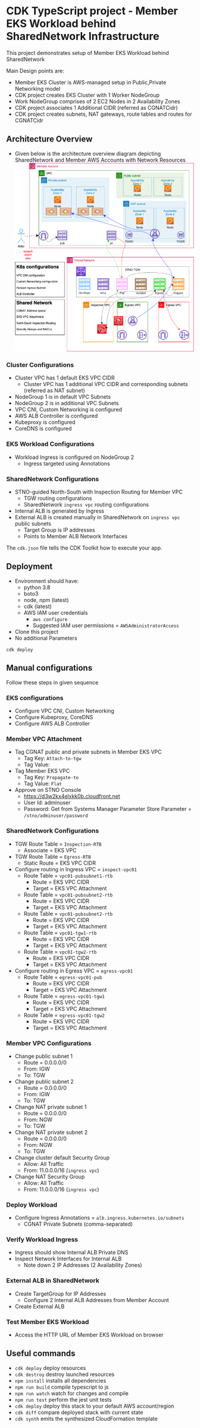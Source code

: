 # CDK TypeScript project - Member EKS Workload behind SharedNetwork Infrastructure

This project demonstrates setup of Member EKS Workload behind SharedNetwork

Main Design points are:
- Member EKS Cluster is AWS-managed setup in Public,Private Networking model
- CDK project creates EKS Cluster with 1 Worker NodeGroup
- Work NodeGroup comprises of 2 EC2 Nodes in 2 Availability Zones
- CDK project associates 1 Additional CIDR (referred as CGNATCidr)
- CDK project creates subnets, NAT gateways, route tables and routes for CGNATCidr

## Architecture Overview
- Given below is the architecture overview diagram depicting SharedNetwork and Member AWS Accounts with Network Resources
![Shared Network Routing to Member EKS Workload](./ShNet_EKS.drawio.png)

### Cluster Configurations
- Cluster VPC has 1 default EKS VPC CIDR
  - Cluster VPC has 1 additional VPC CIDR and corresponding subnets (referred as NAT subnet)
- NodeGroup 1 is in default VPC Subnets
- NodeGroup 2 is in additional VPC Subnets
- VPC CNI, Custom Networking is configured
- AWS ALB Controller is configured
- Kubeproxy is configured
- CoreDNS is configured

### EKS Workload Configurations
- Workload Ingress is configured on NodeGroup 2
  - Ingress targeted using Annotations

### SharedNetwork Configurations
- STNO-guided North-South with Inspection Routing for Member VPC
  - TGW routing configurations
  - SharedNetwork `ingress vpc` routing configurations
- Internal ALB is generated by Ingress
- External ALB is created manually in SharedNetwork on `ingress vpc` public subnets
  - Target Group is IP addresses
  - Points to Member ALB Network Interfaces

The `cdk.json` file tells the CDK Toolkit how to execute your app.

## Deployment
- Environment should have:
  - python 3.8
  - boto3
  - node, npm (latest)
  - cdk (latest)
  - AWS IAM user credentials
    - `aws configure`
    - Suggested IAM user permissions = `AWSAdministratorAccess`
- Clone this project
- No additional Parameters
```
cdk deploy
```

## Manual configurations
Follow these steps in given sequence

### EKS configurations
- Configure VPC CNI, Custom Networking
- Configure Kubeproxy, CoreDNS
- Configure AWS ALB Controller

### Member VPC Attachment
- Tag CGNAT public and private subnets in Member EKS VPC
  - Tag Key: `Attach-to-tgw`
  - Tag Value: <No Value>
- Tag Member EKS VPC
  - Tag Key: `Propagate-to`
  - Tag Value: `Flat`
- Approve on STNO Console
  - https://d3w2kx4elxkk0b.cloudfront.net
  - User Id: adminuser
  - Password: Get from Systems Manager Parameter Store Parameter = `/stno/adminuser/password`

### SharedNetwork Configurations
- TGW Route Table = `Inspection-RTB`
  - Associate = EKS VPC
- TGW Route Table = `Egress-RTB`
  - Static Route = EKS VPC CIDR
- Configure routing in Ingress VPC = `inspect-vpc01`
  - Route Table = `vpc01-pubsubnet1-rtb`
    - Route = EKS VPC CIDR
    - Target = EKS VPC Attachment
  - Route Table = `vpc01-pubsubnet2-rtb`
    - Route = EKS VPC CIDR
    - Target = EKS VPC Attachment
  - Route Table = `vpc01-pubsubnet2-rtb`
    - Route = EKS VPC CIDR
    - Target = EKS VPC Attachment
  - Route Table = `vpc01-tgw1-rtb`
    - Route = EKS VPC CIDR
    - Target = EKS VPC Attachment
  - Route Table = `vpc01-tgw2-rtb`
    - Route = EKS VPC CIDR
    - Target = EKS VPC Attachment
- Configure routing in Egress VPC = `egress-vpc01`
  - Route Table = `egress-vpc01-pub`
    - Route = EKS VPC CIDR
    - Target = EKS VPC Attachment
  - Route Table = `egress-vpc01-tgw1`
    - Route = EKS VPC CIDR
    - Target = EKS VPC Attachment
  - Route Table = `egress-vpc01-tgw2`
    - Route = EKS VPC CIDR
    - Target = EKS VPC Attachment

### Member VPC Configurations
- Change public subnet 1
  - Route = 0.0.0.0/0
  - From: IGW
  - To: TGW
- Change public subnet 2
  - Route = 0.0.0.0/0
  - From: IGW
  - To: TGW
- Change NAT private subnet 1
  - Route = 0.0.0.0/0
  - From: NGW
  - To: TGW
- Change NAT private subnet 2
  - Route = 0.0.0.0/0
  - From: NGW
  - To: TGW
- Change cluster default Security Group
  - Allow: All Traffic
  - From: 11.0.0.0/16 (`ingress vpc`)
- Change NAT Security Group
  - Allow: All Traffic
  - From: 11.0.0.0/16 (`ingress vpc`)

### Deploy Workload
- Configure Ingress Annotations = `alb.ingress.kubernetes.io/subnets`
  - CGNAT Private Subnets (comma-separated)

### Verify Workload Ingress
- Ingress should show Internal ALB Private DNS
- Inspect Network Interfaces for Internal ALB
  - Note down 2 IP Addresses (2 Availability Zones)

### External ALB in SharedNetwork
- Create TargetGroup for IP Addresses
  - Configure 2 Internal ALB Addresses from Member Account
- Create External ALB

### Test Member EKS Workload
- Access the HTTP URL of Member EKS Workload on browser

## Useful commands

* `cdk deploy`      deploy resources
* `cdk destroy`     destroy launched resources
* `npm install`     installs all dependencies
* `npm run build`   compile typescript to js
* `npm run watch`   watch for changes and compile
* `npm run test`    perform the jest unit tests
* `cdk deploy`      deploy this stack to your default AWS account/region
* `cdk diff`        compare deployed stack with current state
* `cdk synth`       emits the synthesized CloudFormation template
